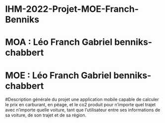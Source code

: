# IHM-2022-Projet-MOE-Franch-Benniks

# MOA : Léo Franch Gabriel benniks-chabbert

# MOE : Léo Franch Gabriel benniks-chabbert

#Description générale du projet
une application mobile capable de calculer le prix en carburant, en péage, et le co2 produit pour n’importe quel trajet avec n’importe quelle voiture, tant que l’utilisateur entre ses informations de sa voiture, de son trajet et de sa région. 

